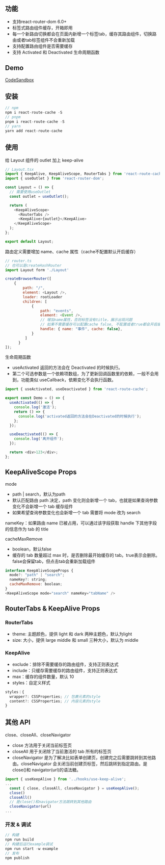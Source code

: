 ## 功能

- 支持react-router-dom 6.0+
- 标签式路由组件缓存，开箱即用
- 每一个新路由切换都会在页面内新增一个标签tab，缓存其路由组件，切换路由或者tab标签组件不会重新加载
- 支持配置路由组件是否需要缓存
- 支持 Activated 和 Deactivated 生命周期函数

## Demo

[CodeSandbox](https://codesandbox.io/p/sandbox/react-route-cache-demo-nc2xwy)

## 安装

```js
// npm
npm i react-route-cache -S
// pnpm
pnpm i react-route-cache -S
// yarn
yarn add react-route-cache
```

## 使用

给 Layout 组件的 outlet 加上 keep-alive

```js
// Layout.tsx
import { KeepAlive, KeepAliveScope, RouterTabs } from 'react-route-cache';
import { useOutlet } from 'react-router-dom';

const Layout = () => {
  // 需要使用useOutlet
  const outlet = useOutlet();

  return (
    <KeepAliveScope>
      <RouterTabs />
      <KeepAlive>{outlet}</KeepAlive>
    </KeepAliveScope>
  );
};

export default Layout;
```

路由定义需要增加 name、cache 属性（cache不配置默认开启缓存）

```js
// router.ts
// 也可以是createHashRouter
import Layout form './Layout'

createBrowserRouter([
    {
        path: "/",
        element: <Layout />,
        loader: rootLoader
        children: [
            {
                path: "events",
                element: <Event />,
                // 增加name属性，否则标签没有title，展示出现问题
                // 如果不需要缓存可以配置cache false, 不配置或者true都会开启缓存
                handle: { name: "事件", cache: false},
            }
         ]
      }
]);
```

生命周期函数

- useActivated 返回的方法会在 Deactivated 的时候执行。
- 第二个可选参数是一个依赖项数组，为了更新回调函数里的依赖，一般不会用到，功能类似 useCallback，依赖变化不会执行函数。

```js
import { useActivated, useDeactivated } from 'react-route-cache';

export const Demo = () => {
  useActivated(() => {
    console.log('激活');
    return () => {
      console.log('activated返回的方法会在Deactivated的时候执行');
    };
  });

  useDeactivated(() => {
    console.log('离开组件');
  });

  return <div>123</div>;
};
```

## KeepAliveScope Props

mode

- path | search，默认为path
- 默认匹配路由 path 决定，path 变化则会新增一个 tab，也就是如果查询参数变化不会新增一个 tab 缓存组件
- 如果希望查询参数变化也会新增一个 tab 需要将 mode 改为 search

nameKey：如果路由 name 已被占用，可以通过该字段获取 handle 下其他字段的信息作为 tab 的 title

cacheMaxRemove

- boolean，默认false
- 缓存的 tab 数量超过 max 时，是否删除最开始缓存的 tab。true表示会删除。false会保留tab，但点击tab会重新加载组件

```js
interface KeepAliveScopeProps {
  mode?: "path" | "search";
  nameKey?: string;
  cacheMaxRemove: boolean;
}
<KeepAliveScope mode="search" nameKey="tabName" />
```

## RouterTabs & KeepAlive Props

### RouterTabs

- theme: 主题颜色，提供 light 和 dark 两种主题色，默认为light
- size: 大小，提供 large middle 和 small 三种大小，默认为 middle

### KeepAlive

- exclude：排除不需要缓存的路由组件，支持正则表达式
- include：只缓存需要缓存的路由组件，支持正则表达式
- max：缓存的组件数量，默认 10
- styles：自定义样式

```javascript
styles：{
  wrapper?: CSSProperties; // 包裹元素的style
  content?: CSSProperties; // 内容元素的style
}
```

## 其他 API

close、closeAll、closeNavigator

- close 方法用于关闭当前标签页
- closeAll 用于关闭除了当前激活的 tab 所有的标签页
- closeNavigator 是为了解决比如表单创建页，创建完之后需要跳转到其他路由。closeNavigator 会关闭当前创建页标签，然后跳转到指定路由。是 close()和 navigator(url)的语法糖。

```js
import { useKeepAlive } from '../hooks/use-keep-alive';
...
  const { close, closeAll, closeNavigator } = useKeepAlive();
  close()
  closeAll()
  // 是close()和navigator方法跳转到其他路由
  closeNavigator(url)
...
```

### 开发 & 调试

```js
// 构建
npm run build
// 构建后运行example调试
npm run start -w example
// 发布
npm publish
```
